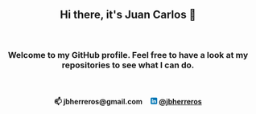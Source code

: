 <h2 align="center">Hi there, it's Juan Carlos 👋</h2>
&nbsp
<h3 align="center"> Welcome to my GitHub profile. Feel free to have a look at my repositories to see what I can do. </h3>
&nbsp
<h4 align="center">📫 jbherreros@gmail.com&nbsp;&nbsp;&nbsp;&nbsp;
<img src="linkedin.png"  width="13" height="13">&nbsp;<a href="https://www.linkedin.com/in/jbherreros/">@jbherreros</a></h4>
